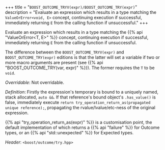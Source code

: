 +++
title = "`BOOST_OUTCOME_TRYV(expr)/BOOST_OUTCOME_TRY(expr)`"
description = "Evaluate an expression which results in a type matching the `ValueOrError<void, E>` concept, continuing execution if successful, immediately returning `E` from the calling function if unsuccessful."
+++

Evaluate an expression which results in a type matching the {{% api "ValueOrError<T, E>" %}} concept, continuing execution if successful, immediately returning `E` from the calling function if unsuccessful.

The difference between the `BOOST_OUTCOME_TRYV(expr)` and `BOOST_OUTCOME_TRY(expr)` editions is that the latter will set a variable if two or more macro arguments are present (see {{% api "BOOST_OUTCOME_TRY(var, expr)" %}}). The former requires the `T` to be `void`.

*Overridable*: Not overridable.

*Definition*: Firstly the expression's temporary is bound to a uniquely named, stack allocated, `auto &&`. If that reference's bound object's `.has_value()` is false, immediately execute `return try_operation_return_as(propagated unique reference);`, propagating the rvalue/lvalue/etc-ness of the original expression.

{{% api "try_operation_return_as(expr)" %}} is a customisation point, the default implementation of which returns a {{% api "failure<E>" %}} for Outcome types, or an {{% api "std::unexpected<E>" %}} for Expected types.

*Header*: `<boost/outcome/try.hpp>`
